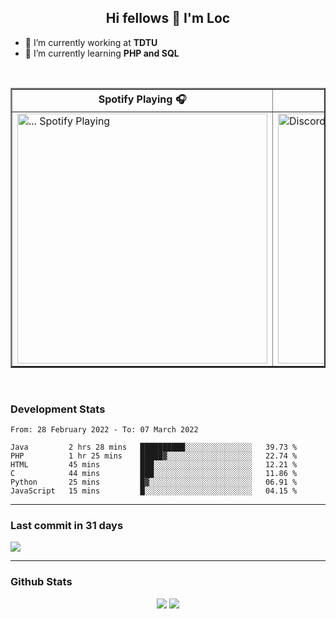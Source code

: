 <h2 align="center">Hi fellows 👋 I'm Loc</h2>

- 🔭 I’m currently working at **TDTU**
- 🌱 I’m currently learning **PHP and SQL**
<br>
<table border="2px solid white" align="center">
  <tr>
    <th>Spotify Playing 🎧</th>
    <th>How to reach me 📫</th>
  </tr>
  
  <tr>
    <td>
      <a href="https://open.spotify.com/user/jo3t0sjswxmpet9c67mq6qph3">
        <img src="https://spotify-readme-git-master-maoleng.vercel.app/api/spotify-playing" alt="... Spotify Playing" width="400" />
      </a>
    </td>
    <td>
      <a href = "https://discordapp.com/users/517725152327499806">
        <img align="" src="https://discord.c99.nl/widget/theme-4/517725152327499806.png" alt="Discord" align="right" width="400"/>
      </a>
    </td>
  </tr>
</table>

<br>

### Development Stats
<!--START_SECTION:waka-->

```text
From: 28 February 2022 - To: 07 March 2022

Java         2 hrs 28 mins   ██████████░░░░░░░░░░░░░░░   39.73 %
PHP          1 hr 25 mins    █████▓░░░░░░░░░░░░░░░░░░░   22.74 %
HTML         45 mins         ███░░░░░░░░░░░░░░░░░░░░░░   12.21 %
C            44 mins         ███░░░░░░░░░░░░░░░░░░░░░░   11.86 %
Python       25 mins         █▓░░░░░░░░░░░░░░░░░░░░░░░   06.91 %
JavaScript   15 mins         █░░░░░░░░░░░░░░░░░░░░░░░░   04.15 %
```

<!--END_SECTION:waka-->

---
### Last commit in 31 days
<img src = "https://activity-graph.herokuapp.com/graph?username=maoleng&theme=react-dark">

---
### Github Stats
<p align = "center">
  <img src = "https://github-readme-stats.vercel.app/api?username=maoleng&theme=radical&line_height=27">
  <img src = "https://github-readme-stats.vercel.app/api/top-langs/?username=maoleng&count_private=true&theme=radical&langs_count=3">
</p>
